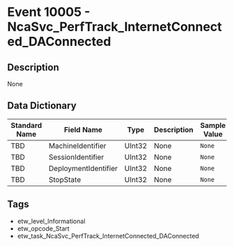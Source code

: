 # Event 10005 - NcaSvc_PerfTrack_InternetConnected_DAConnected

## Description
None

## Data Dictionary
|Standard Name|Field Name|Type|Description|Sample Value|
|---|---|---|---|---|
|TBD|MachineIdentifier|UInt32|None|`None`|
|TBD|SessionIdentifier|UInt32|None|`None`|
|TBD|DeploymentIdentifier|UInt32|None|`None`|
|TBD|StopState|UInt32|None|`None`|

## Tags
* etw_level_Informational
* etw_opcode_Start
* etw_task_NcaSvc_PerfTrack_InternetConnected_DAConnected